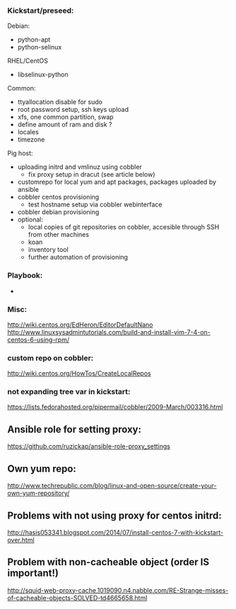 ### Kickstart/preseed:
 Debian:
 - python-apt
 - python-selinux

 RHEL/CentOS
 - libselinux-python

 Common:
 - ttyallocation disable for sudo
 - root password setup, ssh keys upload
 - xfs, one common partition, swap
 - define amount of ram and disk ?
 - locales
 - timezone

Pig host:
 - uploading initrd and vmlinuz using cobbler
   - fix proxy setup in dracut (see article below)
 - customrepo for local yum and apt packages, packages uploaded by ansible
 - cobbler centos provisioning
   - test hostname setup via cobbler webinterface
 - cobbler debian provisioning
 - optional:
    - local copies of git repositories on cobbler, accesible through SSH from
      other machines
    - koan
    - inventory tool
    - further automation of provisioning

### Playbook:
- <None>

### Misc:
http://wiki.centos.org/EdHeron/EditorDefaultNano
http://www.linuxsysadmintutorials.com/build-and-install-vim-7-4-on-centos-6-using-rpm/

### custom repo on cobbler:
http://wiki.centos.org/HowTos/CreateLocalRepos

### not expanding tree var in kickstart:
https://lists.fedorahosted.org/pipermail/cobbler/2009-March/003316.html

## Ansible role for setting proxy:
https://github.com/ruzickap/ansible-role-proxy_settings

## Own yum repo:
http://www.techrepublic.com/blog/linux-and-open-source/create-your-own-yum-repository/

## Problems with not using proxy for centos initrd:
http://hasis053341.blogspot.com/2014/07/install-centos-7-with-kickstart-over.html

## Problem with non-cacheable object (order IS important!)
http://squid-web-proxy-cache.1019090.n4.nabble.com/RE-Strange-misses-of-cacheable-objects-SOLVED-td4665658.html
